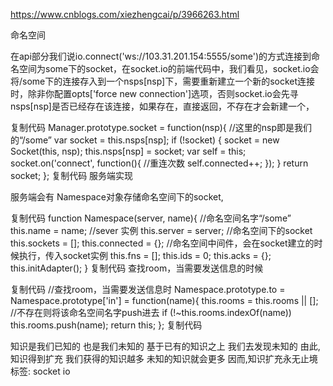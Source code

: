 https://www.cnblogs.com/xiezhengcai/p/3966263.html

命名空间

在api部分我们说io.connect('ws://103.31.201.154:5555/some')的方式连接到命名空间为some下的socket，在socket.io的前端代码中，我们看见，socket.io会将/some下的连接存入到一个nsps[nsp]下，需要重新建立一个新的socket连接时，除非你配置opts['force new connection']选项，否则socket.io会先寻nsps[nsp]是否已经存在该连接，如果存在，直接返回，不存在才会新建一个，

复制代码
Manager.prototype.socket = function(nsp){
    //这里的nsp即是我们的“/some”
  var socket = this.nsps[nsp];
  if (!socket) {
    socket = new Socket(this, nsp);
    this.nsps[nsp] = socket;
    var self = this;
    socket.on('connect', function(){
        //重连次数
      self.connected++;
    });
  }
  return socket;
};
复制代码
服务端实现

服务端会有 Namespace对象存储命名空间下的socket,

复制代码
function Namespace(server, name){
    //命名空间名字“/some”
  this.name = name;
  //sever 实例
  this.server = server;
  //命名空间下的socket
  this.sockets = [];
  this.connected = {};
  //命名空间中间件，会在socket建立的时候执行，传入socket实例
  this.fns = [];
  this.ids = 0;
  this.acks = {};
  this.initAdapter();
}
复制代码
查找room，当需要发送信息的时候

复制代码
//查找room，当需要发送信息时
Namespace.prototype.to =
Namespace.prototype['in'] = function(name){
  this.rooms = this.rooms || [];
    //不存在则将该命名空间名字push进去
  if (!~this.rooms.indexOf(name)) this.rooms.push(name);
  return this;
};
复制代码
 

知识是我们已知的 也是我们未知的 基于已有的知识之上 我们去发现未知的 由此,知识得到扩充 我们获得的知识越多 未知的知识就会更多 因而,知识扩充永无止境
标签: socket io